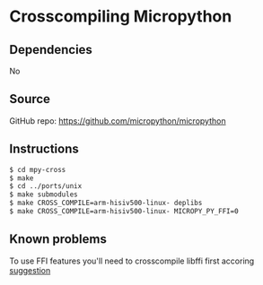 # Crosscompiling Micropython

## Dependencies

No

## Source

GitHub repo: https://github.com/micropython/micropython

## Instructions

```sh
$ cd mpy-cross
$ make
$ cd ../ports/unix
$ make submodules
$ make CROSS_COMPILE=arm-hisiv500-linux- deplibs
$ make CROSS_COMPILE=arm-hisiv500-linux- MICROPY_PY_FFI=0
```

## Known problems

To use FFI features you'll need to crosscompile libffi first accoring
[suggestion](https://forum.micropython.org/viewtopic.php?t=1648)
